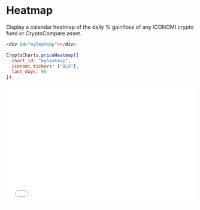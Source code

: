 # Heatmap
Display a calendar heatmap of the daily % gain/loss of any ICONOMI crypto fund or CryptoCompare asset.

```html
<div id="myheatmap"></div>
```

```js
CryptoCharts.priceHeatmap({
  chart_id: "myheatmap",
  iconomi_tickers: ["BLX"],
  last_days: 90
});
```

<iframe height="320" style="width: 100%;" scrolling="no" title="ROI of crypto assets over time" src="//codepen.io/jesusthatsgreat/embed/preview/YbMMEX/?height=320&theme-id=37041&default-tab=result" frameborder="no" allowtransparency="true" allowfullscreen="true"></iframe>
